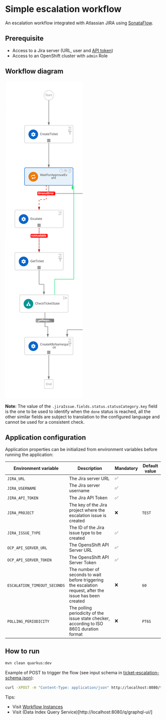 # Simple escalation workflow
An escalation workflow integrated with Atlassian JIRA using [SonataFlow](https://sonataflow.org/serverlessworkflow/latest/index.html).

## Prerequisite
* Access to a Jira server (URL, user and [API token](https://support.atlassian.com/atlassian-account/docs/manage-api-tokens-for-your-atlassian-account/))
* Access to an OpenShift cluster with `admin` Role

## Workflow diagram
![Escalation workflow diagram](https://github.com/parodos-dev/serverless-workflows/blob/main/escalation/ticketEscalation.svg?raw=true)

**Note**:
The value of the `.jiraIssue.fields.status.statusCategory.key` field is the one to be used to identify when the `done` status is reached, all the other
similar fields are subject to translation to the configured language and cannot be used for a consistent check.

## Application configuration
Application properties can be initialized from environment variables before running the application:

| Environment variable  | Description | Mandatory | Default value |
|-----------------------|-------------|-----------|---------------|
| `JIRA_URL`            | The Jira server URL | ✅ | |
| `JIRA_USERNAME`       | The Jira server username | ✅ | |
| `JIRA_API_TOKEN`      | The Jira API Token | ✅ | |
| `JIRA_PROJECT`        | The key of the Jira project where the escalation issue is created | ❌ | `TEST` |
| `JIRA_ISSUE_TYPE`     | The ID of the Jira issue type to be created | ✅ | |
| `OCP_API_SERVER_URL`  | The OpensShift API Server URL | ✅ | |
| `OCP_API_SERVER_TOKEN`| The OpensShift API Server Token | ✅ | |
| `ESCALATION_TIMEOUT_SECONDS` | The number of seconds to wait before triggering the escalation request, after the issue has been created | ❌ | `60` |
| `POLLING_PERIODICITY` | The polling periodicity of the issue state checker, according to ISO 8601 duration format | ❌ | `PT6S` |

## How to run

```bash
mvn clean quarkus:dev
```

Example of POST to trigger the flow (see input schema in [ticket-escalation-schema.json](https://github.com/parodos-dev/serverless-workflows/blob/v1.3.x/escalation/schemas/ticket-escalation-schema.json)):
```bash
curl -XPOST -H "Content-Type: application/json" http://localhost:8080/ticket-escalation -d '{"namespace": "_YOUR_NAMESPACE_"}'
```

Tips:
* Visit [Workflow Instances](http://localhost:8080/q/dev/org.kie.kogito.kogito-quarkus-serverless-workflow-devui/workflowInstances)
* Visit (Data Index Query Service)[http://localhost:8080/q/graphql-ui/]
